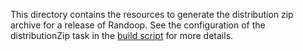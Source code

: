 This directory contains the resources to generate the distribution zip archive
for a release of Randoop.
See the configuration of the distributionZip task in the [build script](../build.gradle) for more details.
